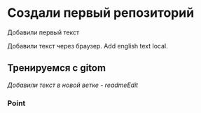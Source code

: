 # Создали первый репозиторий

Добавили первый текст

Добавили текст через браузер. Add english text local.

## Тренируемся с gitom


*Добавили текст в новой ветке - readmeEdit*

### Point